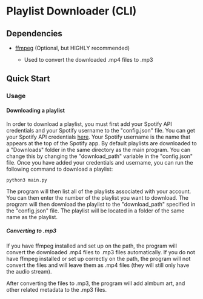 # Playlist Downloader (CLI)

## Dependencies

-   [ffmpeg](https://ffmpeg.org/) (Optional, but HIGHLY recommended)

	-   Used to convert the downloaded .mp4 files to .mp3

## Quick Start

### Usage

#### Downloading a playlist

In order to download a playlist, you must first add your Spotify API credentials and your Spotify username to the "config.json" file. You can get your Spotify API credentials [here](https://developer.spotify.com/dashboard/applications). Your Spotify username is the name that appears at the top of the Spotify app. By default playlists are downloaded to a "Downloads" folder in the same directory as the main program. You can change this by changing the "download_path" variable in the "config.json" file. Once you have added your credentials and username, you can run the following command to download a playlist:

`python3 main.py`

The program will then list all of the playlists associated with your account. You can then enter the number of the playlist you want to download. The program will then download the playlist to the "download_path" specified in the "config.json" file. The playlist will be located in a folder of the same name as the playlist.

##### Converting to .mp3

If you have ffmpeg installed and set up on the path, the program will convert the downloaded .mp4 files to .mp3 files automatically. If you do not have ffmpeg installed or set up correctly on the path, the program will not convert the files and will leave them as .mp4 files (they will still only have the audio stream).

After converting the files to .mp3, the program will add almbum art, and other related metadata to the .mp3 files.
